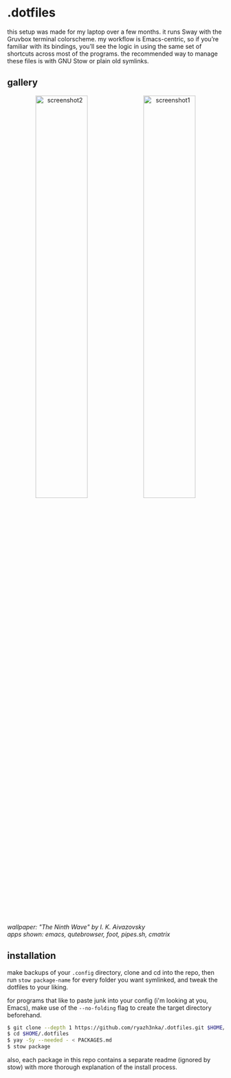 # .dotfiles
this setup was made for my laptop over a few months. it runs Sway with the Gruvbox terminal colorscheme. my workflow is Emacs-centric, so if you’re familiar with its bindings, you’ll see the logic in using the same set of shortcuts across most of the programs. the recommended way to manage these files is with GNU Stow or plain old symlinks.

## gallery
<p align="center">
    <img src="https://github.com/user-attachments/assets/283cb2fa-38a6-4ab0-8725-f727a1d286fb" alt="screenshot2" width="49%">
    <img src="https://github.com/user-attachments/assets/2638b6ad-a60b-4180-b543-d724543caae8" alt="screenshot1" width="49%">
</p>

*wallpaper: "The Ninth Wave" by I. K. Aivazovsky*</br>
*apps shown: emacs, qutebrowser, foot, pipes.sh, cmatrix*

## installation
make backups of your `.config` directory, clone and cd into the repo, then run `stow package-name` for every folder you want symlinked, and tweak the dotfiles to your liking.

for programs that like to paste junk into your config (i'm looking at you, Emacs), make use of the `--no-folding` flag to create the target directory beforehand.
```zsh
$ git clone --depth 1 https://github.com/ryazh3nka/.dotfiles.git $HOME/.dotfiles
$ cd $HOME/.dotfiles
$ yay -Sy --needed - < PACKAGES.md
$ stow package
```
also, each package in this repo contains a separate readme (ignored by stow) with more thorough explanation of the install process.
